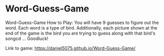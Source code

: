 # Word-Guess-Game
Word-Guess-Game
How to Play: You will have 9 guesses to figure out the word. Each word is a type of bird. Additionally, each picture shown at the end of the game is the bird you are trying to guess along with that bird's songcd ... Goodluck!

Link to game: https://daniel5075.github.io/Word-Guess-Game/